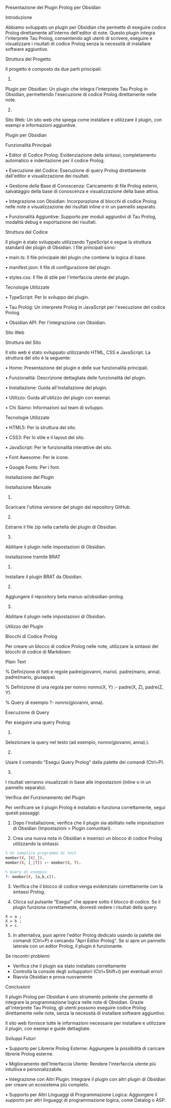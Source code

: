 Presentazione del Plugin Prolog per Obsidian

Introduzione

Abbiamo sviluppato un plugin per Obsidian che permette di eseguire codice Prolog direttamente all'interno dell'editor di note. Questo plugin integra l'interprete Tau Prolog, consentendo agli utenti di scrivere, eseguire e visualizzare i risultati di codice Prolog senza la necessità di installare software aggiuntivo.

Struttura del Progetto

Il progetto è composto da due parti principali:

1.
Plugin per Obsidian: Un plugin che integra l'interprete Tau Prolog in Obsidian, permettendo l'esecuzione di codice Prolog direttamente nelle note.

2.
Sito Web: Un sito web che spiega come installare e utilizzare il plugin, con esempi e informazioni aggiuntive.

Plugin per Obsidian

Funzionalità Principali

•
Editor di Codice Prolog: Evidenziazione della sintassi, completamento automatico e indentazione per il codice Prolog.

•
Esecuzione del Codice: Esecuzione di query Prolog direttamente dall'editor e visualizzazione dei risultati.

•
Gestione della Base di Conoscenza: Caricamento di file Prolog esterni, salvataggio della base di conoscenza e visualizzazione della base attiva.

•
Integrazione con Obsidian: Incorporazione di blocchi di codice Prolog nelle note e visualizzazione dei risultati inline o in un pannello separato.

•
Funzionalità Aggiuntive: Supporto per moduli aggiuntivi di Tau Prolog, modalità debug e esportazione dei risultati.

Struttura del Codice

Il plugin è stato sviluppato utilizzando TypeScript e segue la struttura standard dei plugin di Obsidian. I file principali sono:

•
main.ts: Il file principale del plugin che contiene la logica di base.

•
manifest.json: Il file di configurazione del plugin.

•
styles.css: Il file di stile per l'interfaccia utente del plugin.

Tecnologie Utilizzate

•
TypeScript: Per lo sviluppo del plugin.

•
Tau Prolog: Un interprete Prolog in JavaScript per l'esecuzione del codice Prolog.

•
Obsidian API: Per l'integrazione con Obsidian.

Sito Web

Struttura del Sito

Il sito web è stato sviluppato utilizzando HTML, CSS e JavaScript. La struttura del sito è la seguente:

•
Home: Presentazione del plugin e delle sue funzionalità principali.

•
Funzionalità: Descrizione dettagliata delle funzionalità del plugin.

•
Installazione: Guida all'installazione del plugin.

•
Utilizzo: Guida all'utilizzo del plugin con esempi.

•
Chi Siamo: Informazioni sul team di sviluppo.

Tecnologie Utilizzate

•
HTML5: Per la struttura del sito.

•
CSS3: Per lo stile e il layout del sito.

•
JavaScript: Per le funzionalità interattive del sito.

•
Font Awesome: Per le icone.

•
Google Fonts: Per i font.

Installazione del Plugin

Installazione Manuale

1.
Scaricare l'ultima versione del plugin dal repository GitHub.

2.
Estrarre il file zip nella cartella dei plugin di Obsidian.

3.
Abilitare il plugin nelle impostazioni di Obsidian.

Installazione tramite BRAT

1.
Installare il plugin BRAT da Obsidian.

2.
Aggiungere il repository beta manus-ai/obsidian-prolog.

3.
Abilitare il plugin nelle impostazioni di Obsidian.

Utilizzo del Plugin

Blocchi di Codice Prolog

Per creare un blocco di codice Prolog nelle note, utilizzare la sintassi dei blocchi di codice di Markdown:

Plain Text


% Definizione di fatti e regole
padre(giovanni, mario).
padre(mario, anna).
padre(mario, giuseppe).

% Definizione di una regola per nonno
nonno(X, Y) :- padre(X, Z), padre(Z, Y).

% Query di esempio
?- nonno(giovanni, anna).


Esecuzione di Query

Per eseguire una query Prolog:

1.
Selezionare la query nel testo (ad esempio, nonno(giovanni, anna).).

2.
Usare il comando "Esegui Query Prolog" dalla palette dei comandi (Ctrl+P).

3.
I risultati verranno visualizzati in base alle impostazioni (inline o in un pannello separato).

Verifica del Funzionamento del Plugin

Per verificare se il plugin Prolog è installato e funziona correttamente, segui questi passaggi:

1. Dopo l'installazione, verifica che il plugin sia abilitato nelle impostazioni di Obsidian (Impostazioni > Plugin comunitari).

2. Crea una nuova nota in Obsidian e inserisci un blocco di codice Prolog utilizzando la sintassi:
```prolog
% Un semplice programma di test
member(X, [X|_]).
member(X, [_|T]) :- member(X, T).

% Query di esempio
?- member(X, [a,b,c]).
```

3. Verifica che il blocco di codice venga evidenziato correttamente con la sintassi Prolog.

4. Clicca sul pulsante "Esegui" che appare sotto il blocco di codice. Se il plugin funziona correttamente, dovresti vedere i risultati della query:
```
X = a ;
X = b ;
X = c.
```

5. In alternativa, puoi aprire l'editor Prolog dedicato usando la palette dei comandi (Ctrl+P) e cercando "Apri Editor Prolog". Se si apre un pannello laterale con un editor Prolog, il plugin è funzionante.

Se riscontri problemi:
- Verifica che il plugin sia stato installato correttamente
- Controlla la console degli sviluppatori (Ctrl+Shift+I) per eventuali errori
- Riavvia Obsidian e prova nuovamente

Conclusioni

Il plugin Prolog per Obsidian è uno strumento potente che permette di integrare la programmazione logica nelle note di Obsidian. Grazie all'interprete Tau Prolog, gli utenti possono eseguire codice Prolog direttamente nelle note, senza la necessità di installare software aggiuntivo.

Il sito web fornisce tutte le informazioni necessarie per installare e utilizzare il plugin, con esempi e guide dettagliate.

Sviluppi Futuri

•
Supporto per Librerie Prolog Esterne: Aggiungere la possibilità di caricare librerie Prolog esterne.

•
Miglioramento dell'Interfaccia Utente: Rendere l'interfaccia utente più intuitiva e personalizzabile.

•
Integrazione con Altri Plugin: Integrare il plugin con altri plugin di Obsidian per creare un ecosistema più completo.

•
Supporto per Altri Linguaggi di Programmazione Logica: Aggiungere il supporto per altri linguaggi di programmazione logica, come Datalog o ASP.
